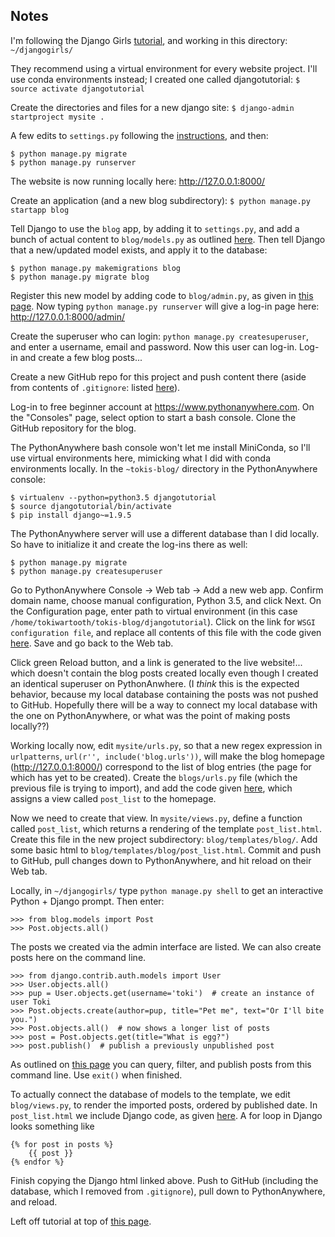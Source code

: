 ## Notes

I'm following the Django Girls [tutorial](https://www.gitbook.com/book/djangogirls/djangogirls-tutorial/details),
and working in this directory: `~/djangogirls/`

They recommend using a virtual environment for every website project. I'll use 
conda environments instead; I created one called djangotutorial: 
`$ source activate djangotutorial`

Create the directories and files for a new django site:
`$ django-admin startproject mysite .`

A few edits to `settings.py` following the [instructions](http://tutorial.djangogirls.org/en/django_start_project/), 
and then:
```
$ python manage.py migrate
$ python manage.py runserver
```
The website is now running locally here: http://127.0.0.1:8000/

Create an application (and a new blog subdirectory):
`$ python manage.py startapp blog`

Tell Django to use the `blog` app, by adding it to `settings.py`, and add a 
bunch of actual content to `blog/models.py` as outlined [here](http://tutorial.djangogirls.org/en/django_models/). Then tell Django 
that a new/updated model exists, and apply it to the database:
```
$ python manage.py makemigrations blog
$ python manage.py migrate blog
```

Register this new model by adding code to `blog/admin.py`, as given in 
[this page](http://tutorial.djangogirls.org/en/django_admin/). Now typing 
`python manage.py runserver` will give a log-in page here: 
http://127.0.0.1:8000/admin/

Create the superuser who can login: `python manage.py createsuperuser`, and 
enter a username, email and password. Now this user can log-in. Log-in and 
create a few blog posts...

Create a new GitHub repo for this project and push content there (aside from 
contents of `.gitignore`: listed [here](http://tutorial.djangogirls.org/en/deploy/)).

Log-in to free beginner account at https://www.pythonanywhere.com. On the 
"Consoles" page, select option to start a bash console. Clone the GitHub
repository for the blog.

The PythonAnywhere bash console won't let me install MiniConda, so I'll use
virtual environments here, mimicking what I did with conda environments locally.
In the `~tokis-blog/` directory in the PythonAnywhere console:
```
$ virtualenv --python=python3.5 djangotutorial
$ source djangotutorial/bin/activate
$ pip install django~=1.9.5
```

The PythonAnywhere server will use a different database than I did locally. So
have to initialize it and create the log-ins there as well:
```
$ python manage.py migrate
$ python manage.py createsuperuser
```

Go to PythonAnywhere Console -> Web tab -> Add a new web app. Confirm domain
name, choose manual configuration, Python 3.5, and click Next. On the 
Configuration page, enter path to virtual environment (in this case `/home/tokiwartooth/tokis-blog/djangotutorial`). Click on the link for
`WSGI configuration file`, and replace all contents of this file with the code 
given [here](http://tutorial.djangogirls.org/en/deploy/). Save and go back to 
the Web tab. 

Click green Reload button, and a link is generated to the live
website!... which doesn't contain the blog posts created locally even though I
created an identical superuser on PythonAnwhere. (I *think* this is the expected 
behavior, because my local database containing the posts was not pushed to 
GitHub. Hopefully there will be a way to connect my local database with the one
on PythonAnywhere, or what was the point of making posts locally??)

Working locally now, edit `mysite/urls.py`, so that a new regex expression in 
`urlpatterns`, `url(r'', include('blog.urls'))`, will make the blog homepage 
(http://127.0.0.1:8000/) correspond to the list of blog entries (the page for 
which has yet to be created). Create the `blogs/urls.py` file (which the 
previous file is trying to import), and add the code given [here](http://tutorial.djangogirls.org/en/django_urls/), which assigns a view 
called `post_list` to the homepage. 

Now we need to create that view. In `mysite/views.py`, define a function called 
`post_list`, which returns a rendering of the template `post_list.html`. Create 
this file in the new project subdirectory: `blog/templates/blog/`. Add some
basic html to `blog/templates/blog/post_list.html`. Commit and push to GitHub, 
pull changes down to PythonAnywhere, and hit reload on their Web tab.

Locally, in `~/djangogirls/` type `python manage.py shell` to get an interactive
Python + Django prompt. Then enter:
```
>>> from blog.models import Post
>>> Post.objects.all()
```
The posts we created via the admin interface are listed. We can also create
posts here on the command line.
```
>>> from django.contrib.auth.models import User
>>> User.objects.all()
>>> pup = User.objects.get(username='toki')  # create an instance of user Toki
>>> Post.objects.create(author=pup, title="Pet me", text="Or I'll bite you.")
>>> Post.objects.all()  # now shows a longer list of posts
>>> post = Post.objects.get(title="What is egg?")
>>> post.publish()  # publish a previously unpublished post
```
As outlined on [this page](http://tutorial.djangogirls.org/en/django_orm/) you 
can query, filter, and publish posts from this command line. Use `exit()` when
finished.

To actually connect the database of models to the template, we edit 
`blog/views.py`, to render the imported posts, ordered by published date. In 
`post_list.html` we include Django code, as given [here](http://tutorial.djangogirls.org/en/django_templates/). A for loop in 
Django looks something like 
```
{% for post in posts %}
    {{ post }}
{% endfor %}
```
Finish copying the Django html linked above. Push to GitHub (including the 
database, which I removed from `.gitignore`), pull down to PythonAnywhere, and
reload.

Left off tutorial at top of [this page](http://tutorial.djangogirls.org/en/css/).
